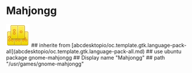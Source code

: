 # Mahjongg
<img src='icons/gnome-mahjongg.svg' height='64px' width='64px'>
## inherite from
[abcdesktopio/oc.template.gtk.language-pack-all](abcdesktopio/oc.template.gtk.language-pack-all.md)
## use ubuntu package
gnome-mahjongg
## Display name
"Mahjongg"
## path
"/usr/games/gnome-mahjongg"
